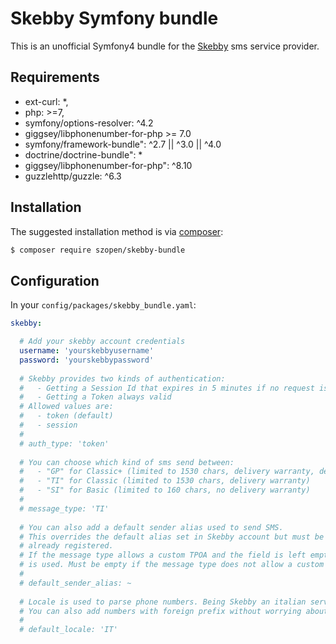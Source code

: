 # Skebby Symfony bundle
This is an unofficial Symfony4 bundle for the [Skebby](https://www.skebby.it) sms service provider.

Requirements
------------
- ext-curl: *,
- php: >=7,
- symfony/options-resolver: ^4.2
- giggsey/libphonenumber-for-php >= 7.0
- symfony/framework-bundle": ^2.7 || ^3.0 || ^4.0
- doctrine/doctrine-bundle": *
- giggsey/libphonenumber-for-php": ^8.10
- guzzlehttp/guzzle: ^6.3

Installation
------------
The suggested installation method is via [composer](https://getcomposer.org/):

```sh
$ composer require szopen/skebby-bundle
```

Configuration
-------------
In your ```config/packages/skebby_bundle.yaml```:
```yaml
skebby:

  # Add your skebby account credentials
  username: 'yourskebbyusername'
  password: 'yourskebbypassword'
  
  # Skebby provides two kinds of authentication:
  #   - Getting a Session Id that expires in 5 minutes if no request is sent
  #   - Getting a Token always valid
  # Allowed values are: 
  #   - token (default)
  #   - session
  #
  # auth_type: 'token'
  
  # You can choose which kind of sms send between:
  #   - "GP" for Classic+ (limited to 1530 chars, delivery warranty, delivery report)
  #   - "TI" for Classic (limited to 1530 chars, delivery warranty)
  #   - "SI" for Basic (limited to 160 chars, no delivery warranty)
  #
  # message_type: 'TI'
  
  # You can also add a default sender alias used to send SMS.
  # This overrides the default alias set in Skebby account but must be one of the alias 
  # already registered. 
  # If the message type allows a custom TPOA and the field is left empty, the user’s preferred TPOA
  # is used. Must be empty if the message type does not allow a custom TPOA.
  #
  # default_sender_alias: ~
  
  # Locale is used to parse phone numbers. Being Skebby an italian service, default value is "IT".
  # You can also add numbers with foreign prefix without worrying about locale.    
  #
  # default_locale: 'IT'
```
